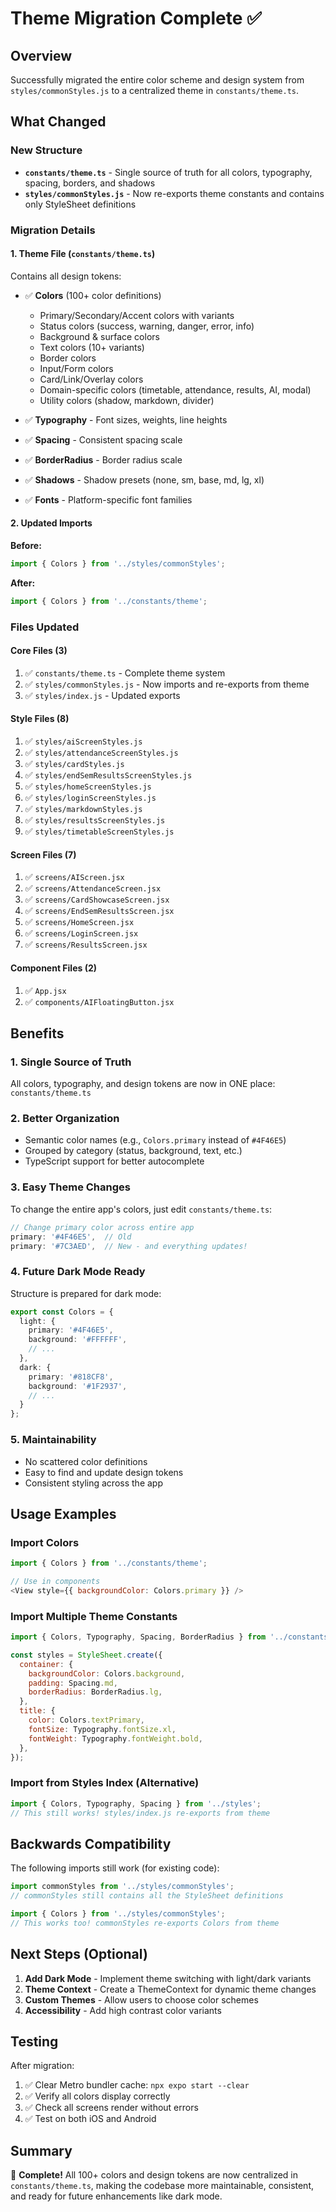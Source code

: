 # Theme Migration Complete ✅

## Overview
Successfully migrated the entire color scheme and design system from `styles/commonStyles.js` to a centralized theme in `constants/theme.ts`.

## What Changed

### New Structure
- **`constants/theme.ts`** - Single source of truth for all colors, typography, spacing, borders, and shadows
- **`styles/commonStyles.js`** - Now re-exports theme constants and contains only StyleSheet definitions

### Migration Details

#### 1. Theme File (`constants/theme.ts`)
Contains all design tokens:
- ✅ **Colors** (100+ color definitions)
  - Primary/Secondary/Accent colors with variants
  - Status colors (success, warning, danger, error, info)
  - Background & surface colors
  - Text colors (10+ variants)
  - Border colors
  - Input/Form colors
  - Card/Link/Overlay colors
  - Domain-specific colors (timetable, attendance, results, AI, modal)
  - Utility colors (shadow, markdown, divider)
  
- ✅ **Typography** - Font sizes, weights, line heights
- ✅ **Spacing** - Consistent spacing scale
- ✅ **BorderRadius** - Border radius scale
- ✅ **Shadows** - Shadow presets (none, sm, base, md, lg, xl)
- ✅ **Fonts** - Platform-specific font families

#### 2. Updated Imports

**Before:**
```javascript
import { Colors } from '../styles/commonStyles';
```

**After:**
```javascript
import { Colors } from '../constants/theme';
```

### Files Updated

#### Core Files (3)
1. ✅ `constants/theme.ts` - Complete theme system
2. ✅ `styles/commonStyles.js` - Now imports and re-exports from theme
3. ✅ `styles/index.js` - Updated exports

#### Style Files (8)
1. ✅ `styles/aiScreenStyles.js`
2. ✅ `styles/attendanceScreenStyles.js`
3. ✅ `styles/cardStyles.js`
4. ✅ `styles/endSemResultsScreenStyles.js`
5. ✅ `styles/homeScreenStyles.js`
6. ✅ `styles/loginScreenStyles.js`
7. ✅ `styles/markdownStyles.js`
8. ✅ `styles/resultsScreenStyles.js`
9. ✅ `styles/timetableScreenStyles.js`

#### Screen Files (7)
1. ✅ `screens/AIScreen.jsx`
2. ✅ `screens/AttendanceScreen.jsx`
3. ✅ `screens/CardShowcaseScreen.jsx`
4. ✅ `screens/EndSemResultsScreen.jsx`
5. ✅ `screens/HomeScreen.jsx`
6. ✅ `screens/LoginScreen.jsx`
7. ✅ `screens/ResultsScreen.jsx`

#### Component Files (2)
1. ✅ `App.jsx`
2. ✅ `components/AIFloatingButton.jsx`

## Benefits

### 1. Single Source of Truth
All colors, typography, and design tokens are now in ONE place: `constants/theme.ts`

### 2. Better Organization
- Semantic color names (e.g., `Colors.primary` instead of `#4F46E5`)
- Grouped by category (status, background, text, etc.)
- TypeScript support for better autocomplete

### 3. Easy Theme Changes
To change the entire app's colors, just edit `constants/theme.ts`:
```typescript
// Change primary color across entire app
primary: '#4F46E5',  // Old
primary: '#7C3AED',  // New - and everything updates!
```

### 4. Future Dark Mode Ready
Structure is prepared for dark mode:
```typescript
export const Colors = {
  light: {
    primary: '#4F46E5',
    background: '#FFFFFF',
    // ...
  },
  dark: {
    primary: '#818CF8',
    background: '#1F2937',
    // ...
  }
};
```

### 5. Maintainability
- No scattered color definitions
- Easy to find and update design tokens
- Consistent styling across the app

## Usage Examples

### Import Colors
```javascript
import { Colors } from '../constants/theme';

// Use in components
<View style={{ backgroundColor: Colors.primary }} />
```

### Import Multiple Theme Constants
```javascript
import { Colors, Typography, Spacing, BorderRadius } from '../constants/theme';

const styles = StyleSheet.create({
  container: {
    backgroundColor: Colors.background,
    padding: Spacing.md,
    borderRadius: BorderRadius.lg,
  },
  title: {
    color: Colors.textPrimary,
    fontSize: Typography.fontSize.xl,
    fontWeight: Typography.fontWeight.bold,
  },
});
```

### Import from Styles Index (Alternative)
```javascript
import { Colors, Typography, Spacing } from '../styles';
// This still works! styles/index.js re-exports from theme
```

## Backwards Compatibility

The following imports still work (for existing code):
```javascript
import commonStyles from '../styles/commonStyles';
// commonStyles still contains all the StyleSheet definitions

import { Colors } from '../styles/commonStyles';
// This works too! commonStyles re-exports Colors from theme
```

## Next Steps (Optional)

1. **Add Dark Mode** - Implement theme switching with light/dark variants
2. **Theme Context** - Create a ThemeContext for dynamic theme changes
3. **Custom Themes** - Allow users to choose color schemes
4. **Accessibility** - Add high contrast color variants

## Testing

After migration:
1. ✅ Clear Metro bundler cache: `npx expo start --clear`
2. ✅ Verify all colors display correctly
3. ✅ Check all screens render without errors
4. ✅ Test on both iOS and Android

## Summary

🎉 **Complete!** All 100+ colors and design tokens are now centralized in `constants/theme.ts`, making the codebase more maintainable, consistent, and ready for future enhancements like dark mode.
